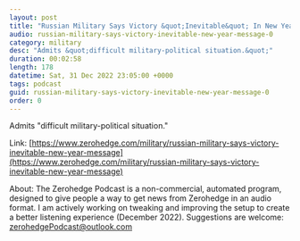 ```yaml
---
layout: post
title: "Russian Military Says Victory &quot;Inevitable&quot; In New Year Message"
audio: russian-military-says-victory-inevitable-new-year-message-0
category: military
desc: "Admits &quot;difficult military-political situation.&quot;"
duration: 00:02:58
length: 178
datetime: Sat, 31 Dec 2022 23:05:00 +0000
tags: podcast
guid: russian-military-says-victory-inevitable-new-year-message-0
order: 0
---
```

Admits &quot;difficult military-political situation.&quot;

Link: [https://www.zerohedge.com/military/russian-military-says-victory-inevitable-new-year-message](https://www.zerohedge.com/military/russian-military-says-victory-inevitable-new-year-message)

About: The Zerohedge Podcast is a non-commercial, automated program, designed to give people a way to get news from Zerohedge in an audio format.  I am actively working on tweaking and improving the setup to create a better listening experience (December 2022).  Suggestions are welcome: [zerohedgePodcast@outlook.com](mailto:zerohedgePodcast@outlook.com)